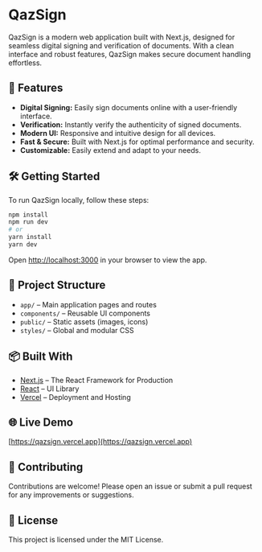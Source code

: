 # QazSign

QazSign is a modern web application built with Next.js, designed for seamless digital signing and verification of documents. With a clean interface and robust features, QazSign makes secure document handling effortless.

## 🚀 Features

- **Digital Signing:** Easily sign documents online with a user-friendly interface.
- **Verification:** Instantly verify the authenticity of signed documents.
- **Modern UI:** Responsive and intuitive design for all devices.
- **Fast & Secure:** Built with Next.js for optimal performance and security.
- **Customizable:** Easily extend and adapt to your needs.

## 🛠️ Getting Started

To run QazSign locally, follow these steps:

```bash
npm install
npm run dev
# or
yarn install
yarn dev
```

Open [http://localhost:3000](http://localhost:3000) in your browser to view the app.

## 📁 Project Structure

- `app/` – Main application pages and routes
- `components/` – Reusable UI components
- `public/` – Static assets (images, icons)
- `styles/` – Global and modular CSS

## 📦 Built With

- [Next.js](https://nextjs.org/) – The React Framework for Production
- [React](https://react.dev/) – UI Library
- [Vercel](https://vercel.com/) – Deployment and Hosting

## 🌐 Live Demo

[https://qazsign.vercel.app](https://qazsign.vercel.app)

## 🤝 Contributing

Contributions are welcome! Please open an issue or submit a pull request for any improvements or suggestions.

## 📄 License

This project is licensed under the MIT License.
